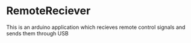 # RemoteReciever
This is an arduino application which recieves remote control signals and sends them through USB
